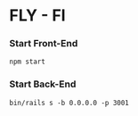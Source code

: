 # FLY - FI

### Start Front-End
```
npm start
```

### Start Back-End
```
bin/rails s -b 0.0.0.0 -p 3001
```